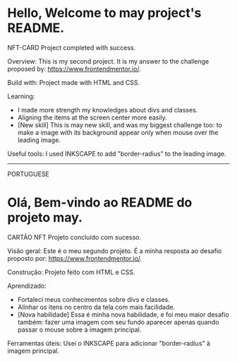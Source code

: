 # Hello, Welcome to may project's README.

NFT-CARD
Project completed with success.

Overview:
This is my second project. It is my answer to the challenge proposed by: https://www.frontendmentor.io/.

Build with:
Project made with HTML and CSS.

Learning:
- I made more strength my knowledges about divs and classes.
- Aligning the items at the screen center more easily.
- [New skill] This is may new skill, and was my biggest challenge too: to make a image with its background appear only when mouse over the leading image.

Useful tools:
I used INKSCAPE to add "border-radius" to the leading image.

-----------------------------------------------------------------------------------------------------------------
PORTUGUESE
# Olá, Bem-vindo ao README do projeto may.

CARTÃO NFT
Projeto concluído com sucesso.

Visão geral:
Este é o meu segundo projeto. É a minha resposta ao desafio proposto por: https://www.frontendmentor.io/.

Construção:
Projeto feito com HTML e CSS.

Aprendizado:
- Fortaleci meus conhecimentos sobre divs e classes.
- Alinhar os itens no centro da tela com mais facilidade.
- [Nova habilidade] Essa é minha nova habilidade, e foi meu maior desafio também: fazer uma imagem com seu fundo aparecer apenas quando passar o mouse sobre a imagem principal.

Ferramentas úteis:
Usei o INKSCAPE para adicionar "border-radius" à imagem principal.


